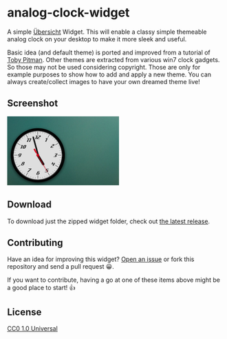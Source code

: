 analog-clock-widget
===================

A simple [Übersicht](http://tracesof.net/uebersicht/) Widget. This will enable a classy simple themeable analog clock on your desktop to make it more sleek and useful.

Basic idea (and default theme) is ported and improved from a tutorial of [Toby Pitman](http://css-tricks.com/css3-clock/).
Other themes are extracted from various win7 clock gadgets. So those may not be used considering copyright.
Those are only for example purposes to show how to add and apply a new theme. You can always create/collect images to have your own dreamed theme live!


## Screenshot

![Analog clock widget for übersicht](./Screenshot.png)

## Download

To download just the zipped widget folder, check out [the latest release](https://github.com/ashikahmad/analog-clock-widget/releases/latest).

## Contributing

Have an idea for improving this widget? [Open an issue](https://github.com/ashikahmad/analog-clock-widget/issues/new) or fork this repository and send a pull request :grinning:.

If you want to contribute, having a go at one of these items above might be a good place to start! :+1:

## License

[CC0 1.0 Universal](./LICENSE)
